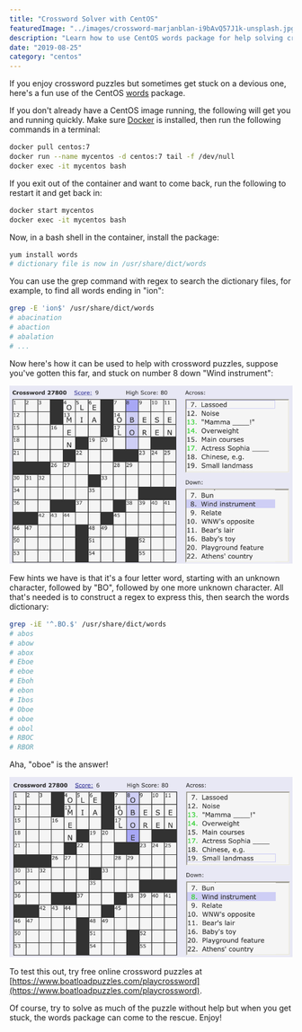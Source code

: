 ```yaml
---
title: "Crossword Solver with CentOS"
featuredImage: "../images/crossword-marjanblan-i9bAvQ57J1k-unsplash.jpg"
description: "Learn how to use CentOS words package for help solving crossword puzzles"
date: "2019-08-25"
category: "centos"
---
```


If you enjoy crossword puzzles but sometimes get stuck on a devious one, here's a fun use of the CentOS [words](https://centos.pkgs.org/7/centos-x86_64/words-3.0-22.el7.noarch.rpm.html) package.

If you don't already have a CentOS image running, the following will get you and running quickly. Make sure [Docker](https://www.docker.com/) is installed, then run the following commands in a terminal:

```bash
docker pull centos:7
docker run --name mycentos -d centos:7 tail -f /dev/null
docker exec -it mycentos bash
```

If you exit out of the container and want to come back, run the following to restart it and get back in:

```bash
docker start mycentos
docker exec -it mycentos bash
```

Now, in a bash shell in the container, install the package:

```bash
yum install words
# dictionary file is now in /usr/share/dict/words
```

You can use the grep command with regex to search the dictionary files, for example, to find all words ending in "ion":

```bash
grep -E 'ion$' /usr/share/dict/words
# abacination
# abaction
# abalation
# ...
```

Now here's how it can be used to help with crossword puzzles, suppose you've gotten this far, and stuck on number 8 down "Wind instrument":

![crossword example](../images/crossword-example.png  "crossword example")

Few hints we have is that it's a four letter word, starting with an unknown character, followed by "BO", followed by one more unknown character. All that's needed is to construct a regex to express this, then search the words dictionary:

```bash
grep -iE '^.BO.$' /usr/share/dict/words
# abos
# abow
# abox
# Eboe
# eboe
# Eboh
# ebon
# Ibos
# Oboe
# oboe
# obol
# RBOC
# RBOR
```

Aha, "oboe" is the answer!

![crossword solved](../images/crossword-solved.png "crossword solved")

To test this out, try free online crossword puzzles at [https://www.boatloadpuzzles.com/playcrossword](https://www.boatloadpuzzles.com/playcrossword).

Of course, try to solve as much of the puzzle without help but when you get stuck, the words package can come to the rescue. Enjoy!
